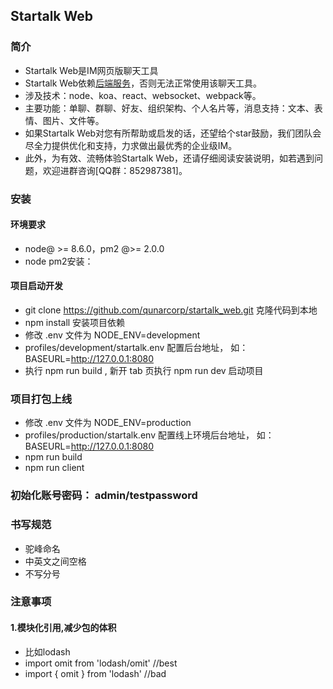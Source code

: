 <!--
 * @Description: In User Settings Edit
 * @Author: your name
 * @Date: 2019-08-05 14:54:16
 * @LastEditTime: 2019-08-19 11:05:32
 * @LastEditors: Please set LastEditors
 -->
 ## Startalk Web
### 简介
- Startalk Web是IM网页版聊天工具
- Startalk Web依赖[后端服务](https://github.com/qunarcorp/ejabberd-open)，否则无法正常使用该聊天工具。
- 涉及技术：node、koa、react、websocket、webpack等。
- 主要功能：单聊、群聊、好友、组织架构、个人名片等，消息支持：文本、表情、图片、文件等。
- 如果Startalk Web对您有所帮助或启发的话，还望给个star鼓励，我们团队会尽全力提供优化和支持，力求做出最优秀的企业级IM。
- 此外，为有效、流畅体验Startalk Web，还请仔细阅读安装说明，如若遇到问题，欢迎进群咨询[QQ群：852987381]。
### 安装
#### 环境要求
  - node@ >= 8.6.0，pm2 @>= 2.0.0
  - node pm2安装：
  

#### 项目启动开发
  - git clone https://github.com/qunarcorp/startalk_web.git 克隆代码到本地
  - npm install 安装项目依赖
  - 修改 .env 文件为 NODE_ENV=development
  - profiles/development/startalk.env 配置后台地址，
    如： BASEURL=http://127.0.0.1:8080
  - 执行 npm run build , 新开 tab 页执行 npm run dev 启动项目

### 项目打包上线
  - 修改 .env 文件为 NODE_ENV=production
  - profiles/production/startalk.env 配置线上环境后台地址，
    如： BASEURL=http://127.0.0.1:8080
  - npm run build
  - npm run client

### 初始化账号密码： admin/testpassword


### 书写规范
  - 驼峰命名
  - 中英文之间空格
  - 不写分号

### 注意事项
  #### 1.模块化引用,减少包的体积
  - 比如lodash
  - import omit from 'lodash/omit' //best
  - import { omit } from 'lodash'  //bad